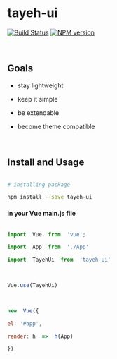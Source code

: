 # tayeh-ui
[![Build Status](https://ops.pchas.ir/job/tayeh-vue-ui/badge/icon)](https://ops.pchas.ir/job/tayeh-vue-ui/)
[![NPM version](https://img.shields.io/npm/v/@tayeh/vue-components.svg?style=flat)](https://www.npmjs.org/package/@tayeh/vue-components)




  

<!-- <p align="center">

<b>

<a href="https://github.com/waynecz/Holmes">Holmes: Server boilerplate you might need</a>

|

<a href="https://github.com/waynecz/vue-img-inputer">Place other links here</a>

</b>

</p> -->

  

<br>

  

## Goals

  

- stay lightweight

- keep it simple

- be extendable

- become theme compatible

  

<br>

  

## Install and Usage

  

```bash

# installing package

npm install --save tayeh-ui

```

  

#### in your Vue main.js file

  

```js

import  Vue  from  'vue';

import  App  from  './App'

import  TayehUi  from  'tayeh-ui'

  

Vue.use(TayehUi)

  

new  Vue({

el: '#app',

render: h  =>  h(App)

})

  
```

  

<br>